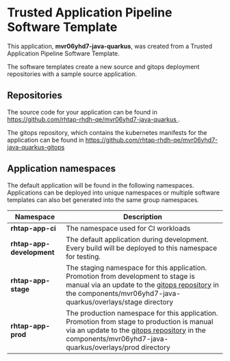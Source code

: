# Trusted Application Pipeline Software Template

This application, **mvr06yhd7-java-quarkus**, was created from a Trusted Application Pipeline Software Template.

The software templates create a new source and gitops deployment repositories with a sample source application. 

## Repositories

The source code for your application can be found in [https://github.com/rhtap-rhdh-qe/mvr06yhd7-java-quarkus ](https://github.com/rhtap-rhdh-qe/mvr06yhd7-java-quarkus ).
 
The gitops repository, which contains the kubernetes manifests for the application can be found in 
[https://github.com/rhtap-rhdh-qe/mvr06yhd7-java-quarkus-gitops ](https://github.com/rhtap-rhdh-qe/mvr06yhd7-java-quarkus-gitops ) 

## Application namespaces 

The default application will be found in the following namespaces. Applications can be deployed into unique namespaces or multiple software templates can also bet generated into the same group namespaces.  

|  Namespace   |  Description   |  
| -------- | -------- |
| **rhtap-app-ci** | The namespace used for CI workloads |
| **rhtap-app-development** | The default application during development. Every build will be deployed to this namespace for testing. |
| **rhtap-app-stage** | The staging namespace for this application. Promotion from development to stage is manual via an update to the [gitops repository](https://github.com/rhtap-rhdh-qe/mvr06yhd7-java-quarkus-gitops ) in the components/mvr06yhd7-java-quarkus/overlays/stage directory |
| **rhtap-app-prod** | The production namespace for this application. Promotion from stage to production is manual via an update to the [gitops repository](https://github.com/rhtap-rhdh-qe/mvr06yhd7-java-quarkus-gitops ) in the components/mvr06yhd7-java-quarkus/overlays/prod directory |